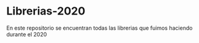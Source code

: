 # Librerias-2020
En este repositorio se encuentran todas las librerias que fuimos haciendo durante el 2020
